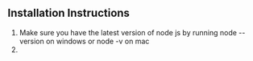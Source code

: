 Installation Instructions
-------------------------

1. Make sure you have the latest version of node js by running
   node --version on windows or node -v on mac
2. 
